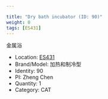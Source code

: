 ```yaml
---

title: "Dry bath incubator (ID: 90)"
weight: 0
tags: [ES431]
---
```


金属浴

<!--more-->



- Location: [ES431](../../tags/es431)
- Brand/Model: 加热和制冷型
- Identity: 90
- PI: Zheng Chen
- Quantity: 1
- Category: CAT






